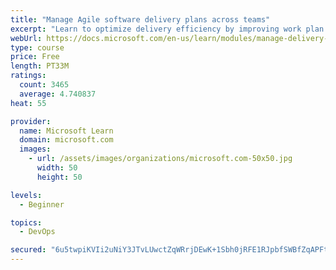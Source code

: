 ```yaml
---
title: "Manage Agile software delivery plans across teams"
excerpt: "Learn to optimize delivery efficiency by improving work plan visibility across teams."
webUrl: https://docs.microsoft.com/en-us/learn/modules/manage-delivery-plans/
type: course
price: Free
length: PT33M
ratings:
  count: 3465
  average: 4.740837
heat: 55

provider:
  name: Microsoft Learn
  domain: microsoft.com
  images:
    - url: /assets/images/organizations/microsoft.com-50x50.jpg
      width: 50
      height: 50

levels:
  - Beginner

topics:
  - DevOps

secured: "6u5twpiKVIi2uNiY3JTvLUwctZqWRrjDEwK+1Sbh0jRFE1RJpbfSWBfZqAPFt4F7DKzIVRAIQZpe3GK1sJzM6HNj7l7f9WmHj2k2+316llLbLiNE9C5lqG30dzscVUpS6jLrnA2Ppmg9wa78aHJNsNsMWPJLjBeZKRTw5VKVRczK0as/q5Q5tfdkmam+fcoHmikFvZJBYi1uKl3t3JtbKhm1iDw+xjnETYEbV2mdMjPTBha+ag19i077Nf8i/s/llkd5UWl+1LER3GCZ3CoYra2DOiY5ARq96V96q8KkNfo9Cr1qWO97XMizUBtshyvCnmum58zywYJUc8fLYcrIgwXJaWF/GvuVpEsHhcGPlvtowthRaN7jBPM1ZUPCvGEM3CD16F7WiCKaeI9VM2l7zYnLILyDAy8fnT7cRRBy9nM=;/4b9l1vEMUWn4ZD6AkRaLA=="
---
```


